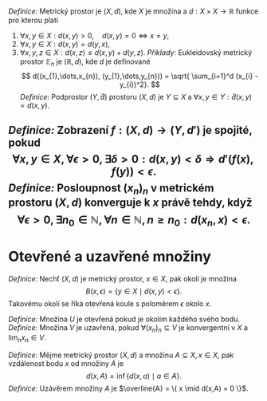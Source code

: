 *Definice:* Metrický prostor je $(X, d)$, kde $X$ je množina a $d: X \times X \to \mathbb{R}$ funkce pro kterou platí
1. $\forall x,y \in X: d(x,y) >0, \quad d(x,y) = 0 \iff x=y$,
2. $\forall x,y\in X: d(x,y) = d(y,x)$,
3. $\forall x,y,z \in X: d(x,z) \leq d(x,y) + d(y,z)$.
*Příklady:* Eukleidovský metrický prostor $\mathbb{E}_{n}$ je $(\mathbb{R}, d)$, kde $d$ je definované
$$
d((x_{1},\dots,x_{n}), (y_{1},\dots,y_{n})) = \sqrt{ \sum_{i=1}^d (x_{i} - y_{i})^2}.
$$
*Definice:* Podprostor $(Y,\hat{d})$ prostoru $(X,d)$ je $Y \subseteq X$ a $\forall x,y \in Y: \hat d(x,y) = d(x,y)$.

*Definice:* Zobrazení $f: (X,d) \to (Y,d')$  je **spojité**, pokud 
$$
\forall x,y \in X, \forall \epsilon >0, \exists\delta>0: d(x,y) < \delta \Rightarrow d'(f(x), f(y)) < \epsilon.
$$
*Definice:* Posloupnost $(x_{n})_{n}$ v metrickém prostoru $(X,d)$ **konverguje** k $x$ právě tehdy, když
$$
\forall \epsilon > 0, \exists n_{0} \in \mathbb{N}, \forall n\in \mathbb{N}, n \geq n_{0}: d(x_{n},x) < \epsilon.
$$
---
# Otevřené a uzavřené množiny
*Definice:* Nechť $(X,d)$ je metrický prostor, $x \in X$, pak okolí je množina
$$
B(x,\epsilon) = \{ y \in X \mid d(x,y) < \epsilon \}.
$$
Takovému okolí se říká otevřená koule s poloměrem $\epsilon$ okolo $x$. 

*Definice:* Množina $U$ je otevřená pokud je okolím každého svého bodu. 
*Definice:* Množina $V$ je uzavřená, pokud $\forall(x_{n})_{n} \subseteq V$ je konvergentní v $X$ a $\lim_{ n } x_{n} \in V$. 

*Definice:* Mějme metrický prostor $(X,d)$ a množinu $A \subseteq X, x \in X$, pak vzdálenost bodu $x$ od množiny $A$ je 
$$
d(x,A) = \inf \{ d(x,a) \mid a \in A \}.
$$
*Definice:* Uzávěrem množiny $A$ je $\overline{A} = \{ x \mid d(x,A) = 0 \}$.